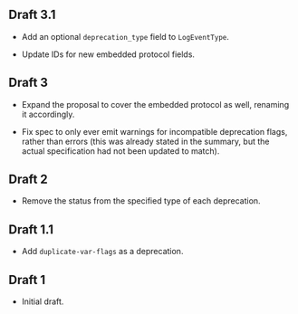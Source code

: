 ## Draft 3.1

* Add an optional `deprecation_type` field to `LogEventType`.

* Update IDs for new embedded protocol fields.

## Draft 3

* Expand the proposal to cover the embedded protocol as well, renaming it
  accordingly.

* Fix spec to only ever emit warnings for incompatible deprecation flags, rather
  than errors (this was already stated in the summary, but the actual
  specification had not been updated to match).

## Draft 2

* Remove the status from the specified type of each deprecation.

## Draft 1.1

* Add `duplicate-var-flags` as a deprecation.

## Draft 1

* Initial draft.
